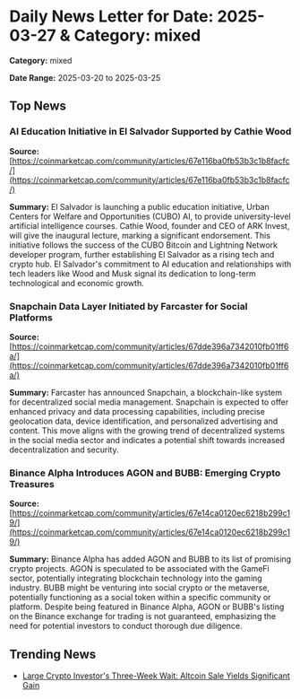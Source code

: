 
# Daily News Letter for Date: 2025-03-27 & Category: mixed

**Category:** mixed

**Date Range:** 2025-03-20 to 2025-03-25

## Top News
    
### AI Education Initiative in El Salvador Supported by Cathie Wood
**Source:** [https://coinmarketcap.com/community/articles/67e116ba0fb53b3c1b8facfc/](https://coinmarketcap.com/community/articles/67e116ba0fb53b3c1b8facfc/)

**Summary:** 
El Salvador is launching a public education initiative, Urban Centers for Welfare and Opportunities (CUBO) AI, to provide university-level artificial intelligence courses. Cathie Wood, founder and CEO of ARK Invest, will give the inaugural lecture, marking a significant endorsement. This initiative follows the success of the CUBO Bitcoin and Lightning Network developer program, further establishing El Salvador as a rising tech and crypto hub. El Salvador's commitment to AI education and relationships with tech leaders like Wood and Musk signal its dedication to long-term technological and economic growth.
    
### Snapchain Data Layer Initiated by Farcaster for Social Platforms
**Source:** [https://coinmarketcap.com/community/articles/67dde396a7342010fb01ff6a/](https://coinmarketcap.com/community/articles/67dde396a7342010fb01ff6a/)

**Summary:** 
Farcaster has announced Snapchain, a blockchain-like system for decentralized social media management. Snapchain is expected to offer enhanced privacy and data processing capabilities, including precise geolocation data, device identification, and personalized advertising and content. This move aligns with the growing trend of decentralized systems in the social media sector and indicates a potential shift towards increased decentralization and security.
    
### Binance Alpha Introduces AGON and BUBB: Emerging Crypto Treasures
**Source:** [https://coinmarketcap.com/community/articles/67e14ca0120ec6218b299c19/](https://coinmarketcap.com/community/articles/67e14ca0120ec6218b299c19/)

**Summary:** 
Binance Alpha has added AGON and BUBB to its list of promising crypto projects. AGON is speculated to be associated with the GameFi sector, potentially integrating blockchain technology into the gaming industry. BUBB might be venturing into social crypto or the metaverse, potentially functioning as a social token within a specific community or platform. Despite being featured in Binance Alpha, AGON or BUBB's listing on the Binance exchange for trading is not guaranteed, emphasizing the need for potential investors to conduct thorough due diligence.
    
## Trending News
- [Large Crypto Investor's Three-Week Wait: Altcoin Sale Yields Significant Gain](https://cryptonews.net/news/altcoins/30707691/)
